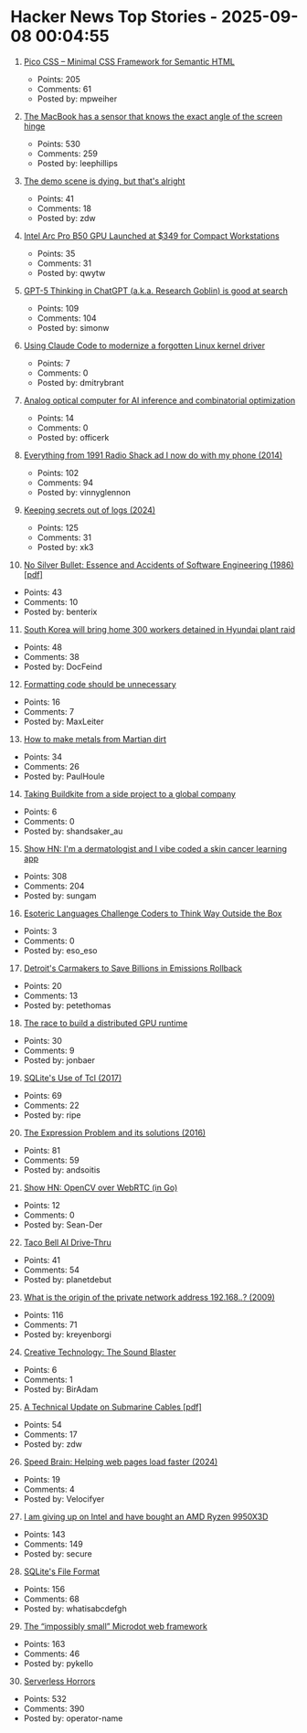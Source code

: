 # Hacker News Top Stories - 2025-09-08 00:04:55

1. [Pico CSS – Minimal CSS Framework for Semantic HTML](https://picocss.com)
   - Points: 205
   - Comments: 61
   - Posted by: mpweiher

2. [The MacBook has a sensor that knows the exact angle of the screen hinge](https://twitter.com/samhenrigold/status/1964428927159382261)
   - Points: 530
   - Comments: 259
   - Posted by: leephillips

3. [The demo scene is dying, but that's alright](https://www.datagubbe.se/sceneherit/)
   - Points: 41
   - Comments: 18
   - Posted by: zdw

4. [Intel Arc Pro B50 GPU Launched at $349 for Compact Workstations](https://www.guru3d.com/story/intel-arc-pro-b50-gpu-launched-at-for-compact-workstations/)
   - Points: 35
   - Comments: 31
   - Posted by: qwytw

5. [GPT-5 Thinking in ChatGPT (a.k.a. Research Goblin) is good at search](https://simonwillison.net/2025/Sep/6/research-goblin/)
   - Points: 109
   - Comments: 104
   - Posted by: simonw

6. [Using Claude Code to modernize a forgotten Linux kernel driver](https://dmitrybrant.com/2025/09/07/using-claude-code-to-modernize-a-25-year-old-kernel-driver)
   - Points: 7
   - Comments: 0
   - Posted by: dmitrybrant

7. [Analog optical computer for AI inference and combinatorial optimization](https://www.nature.com/articles/s41586-025-09430-z)
   - Points: 14
   - Comments: 0
   - Posted by: officerk

8. [Everything from 1991 Radio Shack ad I now do with my phone (2014)](https://www.trendingbuffalo.com/life/uncle-steves-buffalo/everything-from-1991-radio-shack-ad-now/)
   - Points: 102
   - Comments: 94
   - Posted by: vinnyglennon

9. [Keeping secrets out of logs (2024)](https://allan.reyes.sh/posts/keeping-secrets-out-of-logs/)
   - Points: 125
   - Comments: 31
   - Posted by: xk3

10. [No Silver Bullet: Essence and Accidents of Software Engineering (1986) [pdf]](https://www.cs.unc.edu/techreports/86-020.pdf)
   - Points: 43
   - Comments: 10
   - Posted by: benterix

11. [South Korea will bring home 300 workers detained in Hyundai plant raid](https://apnews.com/article/us-south-korea-ice-raid-georgia-hyundai-ee8781d965c74a5ee18525ce87959ba4)
   - Points: 48
   - Comments: 38
   - Posted by: DocFeind

12. [Formatting code should be unnecessary](https://maxleiter.com/blog/formatting)
   - Points: 16
   - Comments: 7
   - Posted by: MaxLeiter

13. [How to make metals from Martian dirt](https://www.csiro.au/en/news/All/Articles/2025/August/Metals-out-of-martian-dirt)
   - Points: 34
   - Comments: 26
   - Posted by: PaulHoule

14. [Taking Buildkite from a side project to a global company](https://www.valleyofdoubt.com/p/taking-buildkite-from-a-side-project)
   - Points: 6
   - Comments: 0
   - Posted by: shandsaker_au

15. [Show HN: I'm a dermatologist and I vibe coded a skin cancer learning app](https://molecheck.info/)
   - Points: 308
   - Comments: 204
   - Posted by: sungam

16. [Esoteric Languages Challenge Coders to Think Way Outside the Box](https://spectrum.ieee.org/esoteric-programming-languages-daniel-temkin)
   - Points: 3
   - Comments: 0
   - Posted by: eso_eso

17. [Detroit's Carmakers to Save Billions in Emissions Rollback](https://www.bloomberg.com/news/articles/2025-09-07/detroit-s-carmakers-to-save-billions-in-trump-emissions-rollback)
   - Points: 20
   - Comments: 13
   - Posted by: petethomas

18. [The race to build a distributed GPU runtime](https://voltrondata.com/blog/the-race-to-build-a-distributed-gpu-runtime)
   - Points: 30
   - Comments: 9
   - Posted by: jonbaer

19. [SQLite's Use of Tcl (2017)](https://www.tcl-lang.org/community/tcl2017/assets/talk93/Paper.html)
   - Points: 69
   - Comments: 22
   - Posted by: ripe

20. [The Expression Problem and its solutions (2016)](https://eli.thegreenplace.net/2016/the-expression-problem-and-its-solutions/)
   - Points: 81
   - Comments: 59
   - Posted by: andsoitis

21. [Show HN: OpenCV over WebRTC (in Go)](https://github.com/pion/example-webrtc-applications/blob/master/gocv-to-webrtc/README.md)
   - Points: 12
   - Comments: 0
   - Posted by: Sean-Der

22. [Taco Bell AI Drive-Thru](https://aidarwinawards.org/nominees/taco-bell-ai-drive-thru.html)
   - Points: 41
   - Comments: 54
   - Posted by: planetdebut

23. [What is the origin of the private network address 192.168.*.*? (2009)](https://lists.ding.net/othersite/isoc-internet-history/2009/oct/msg00000.html)
   - Points: 116
   - Comments: 71
   - Posted by: kreyenborgi

24. [Creative Technology: The Sound Blaster](https://www.abortretry.fail/p/the-story-of-creative-technology)
   - Points: 6
   - Comments: 1
   - Posted by: BirAdam

25. [A Technical Update on Submarine Cables [pdf]](https://www.swinog.ch/wp-content/uploads/2025/06/Liam-Taylor-David-Lloyd-Exa-A-Technical-Update-on-Submarine-Cables.pdf)
   - Points: 54
   - Comments: 17
   - Posted by: zdw

26. [Speed Brain: Helping web pages load faster (2024)](https://blog.cloudflare.com/introducing-speed-brain/)
   - Points: 19
   - Comments: 4
   - Posted by: Velocifyer

27. [I am giving up on Intel and have bought an AMD Ryzen 9950X3D](https://michael.stapelberg.ch/posts/2025-09-07-bye-intel-hi-amd-9950x3d/)
   - Points: 143
   - Comments: 149
   - Posted by: secure

28. [SQLite's File Format](https://www.sqlite.org/fileformat.html)
   - Points: 156
   - Comments: 68
   - Posted by: whatisabcdefgh

29. [The “impossibly small” Microdot web framework](https://lwn.net/Articles/1034121/)
   - Points: 163
   - Comments: 46
   - Posted by: pykello

30. [Serverless Horrors](https://serverlesshorrors.com/)
   - Points: 532
   - Comments: 390
   - Posted by: operator-name

